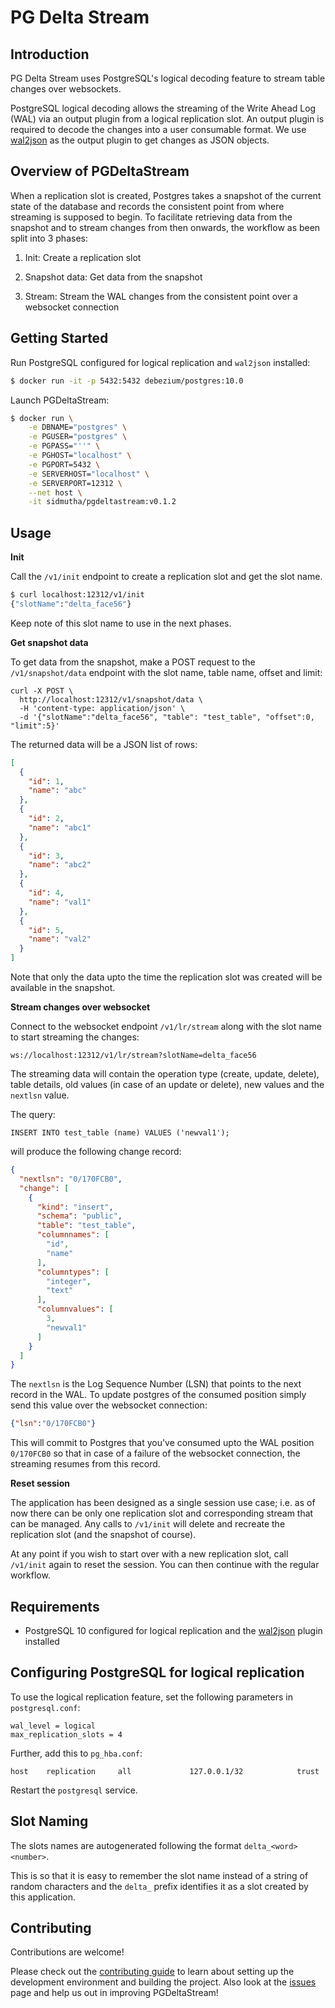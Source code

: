 PG Delta Stream
===============
Introduction
------------
PG Delta Stream uses PostgreSQL's logical decoding feature to stream table changes over websockets. 

PostgreSQL logical decoding allows the streaming of the Write Ahead Log (WAL) via an output plugin from a logical replication slot. An output plugin is required to decode the changes into a user consumable format. We use [wal2json](https://github.com/eulerto/wal2json) as the output plugin to get changes as JSON objects.

Overview of PGDeltaStream
-------------------------
When a replication slot is created, Postgres takes a snapshot of the current state of the database and records the consistent point from where streaming is supposed to begin. To facilitate retrieving data from the snapshot and to stream changes from then onwards, the workflow as been split into 3 phases:

1. Init: Create a replication slot

2. Snapshot data: Get data from the snapshot

3. Stream: Stream the WAL changes from the consistent point over a websocket connection

Getting Started
---------------
Run PostgreSQL configured for logical replication and `wal2json` installed:

```bash
$ docker run -it -p 5432:5432 debezium/postgres:10.0
```

Launch PGDeltaStream:
```bash
$ docker run \
    -e DBNAME="postgres" \
    -e PGUSER="postgres" \
    -e PGPASS="''" \
    -e PGHOST="localhost" \
    -e PGPORT=5432 \
    -e SERVERHOST="localhost" \
    -e SERVERPORT=12312 \
    --net host \
    -it sidmutha/pgdeltastream:v0.1.2
```


Usage
-----

**Init**

Call the `/v1/init` endpoint to create a replication slot and get the slot name. 

```bash
$ curl localhost:12312/v1/init 
{"slotName":"delta_face56"}
```

Keep note of this slot name to use in the next phases.

**Get snapshot data**

To get data from the snapshot, make a POST request to the `/v1/snapshot/data` endpoint with the slot name, table name, offset and limit:
```
curl -X POST \
  http://localhost:12312/v1/snapshot/data \
  -H 'content-type: application/json' \
  -d '{"slotName":"delta_face56", "table": "test_table", "offset":0, "limit":5}'
```

The returned data will be a JSON list of rows:

```json
[
  {
    "id": 1,
    "name": "abc"
  },
  {
    "id": 2,
    "name": "abc1"
  },
  {
    "id": 3,
    "name": "abc2"
  },
  {
    "id": 4,
    "name": "val1"
  },
  {
    "id": 5,
    "name": "val2"
  }
]
```

Note that only the data upto the time the replication slot was created will be available in the snapshot. 



**Stream changes over websocket**

Connect to the websocket endpoint `/v1/lr/stream` along with the slot name to start streaming the changes:

```
ws://localhost:12312/v1/lr/stream?slotName=delta_face56
```

The streaming data will contain the operation type (create, update, delete), table details, old values (in case of an update or delete), new values and the `nextlsn` value. 

The query:

```
INSERT INTO test_table (name) VALUES ('newval1');
```
will produce the following change record:
```json
{
  "nextlsn": "0/170FCB0",
  "change": [
    {
      "kind": "insert",
      "schema": "public",
      "table": "test_table",
      "columnnames": [
        "id",
        "name"
      ],
      "columntypes": [
        "integer",
        "text"
      ],
      "columnvalues": [
        3,
        "newval1"
      ]
    }
  ]
}
```

The `nextlsn` is the Log Sequence Number (LSN) that points to the next record in the WAL. To update postgres of the consumed position simply send this value over the websocket connection:

```json
{"lsn":"0/170FCB0"}
```

This will commit to Postgres that you've consumed upto the WAL position `0/170FCB0` so that in case of a failure of the websocket connection, the streaming resumes from this record.

**Reset session**

The application has been designed as a single session use case; i.e. as of now there can be only one replication slot and corresponding stream that can be managed. Any calls to `/v1/init` will delete and recreate the replication slot (and the snapshot of course).

At any point if you wish to start over with a new replication slot, call `/v1/init` again to reset the session. You can then continue with the regular workflow.

Requirements
------------
- PostgreSQL 10 configured for logical replication and the [wal2json](https://github.com/eulerto/wal2json) plugin installed

Configuring PostgreSQL for logical replication
----------------------------------------------
To use the logical replication feature, set the following parameters in `postgresql.conf`:

```
wal_level = logical
max_replication_slots = 4
```

Further, add this to `pg_hba.conf`:

```
host    replication     all             127.0.0.1/32            trust
```

Restart the `postgresql` service.


Slot Naming
-----------
The slots names are autogenerated following the format `delta_<word><number>`. 

This is so that it is easy to remember the slot name instead of a string of random characters and the `delta_` prefix identifies it as a slot created by this application.

Contributing
------------
Contributions are welcome! 

Please check out the [contributing guide](CONTRIBUTING.md) to learn about setting up the development environment and building the project. Also look at the [issues](https://github.com/hasura/pgdeltastream/issues) page and help us out in improving PGDeltaStream!